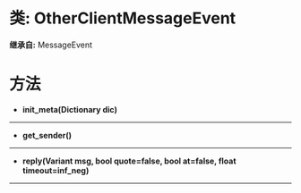 # 类: OtherClientMessageEvent  
  
**继承自:** MessageEvent  
  
# 方法 
  
- **init_meta(Dictionary dic)**  
  
---  
  
- **get_sender()**  
  
---  
  
- **reply(Variant msg, bool quote=false, bool at=false, float timeout=inf_neg)**  
  
---  
  

